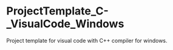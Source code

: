# ProjectTemplate_C-_VisualCode_Windows
Project template for visual code with C++ compiler for windows.
